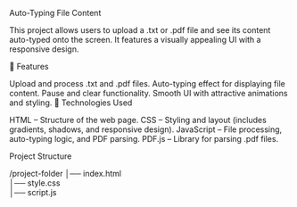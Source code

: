 Auto-Typing File Content

This project allows users to upload a .txt or .pdf file and see its content auto-typed onto the screen. It features a visually appealing UI with a responsive design.

📌 Features

Upload and process .txt and .pdf files.
Auto-typing effect for displaying file content.
Pause and clear functionality.
Smooth UI with attractive animations and styling.
🚀 Technologies Used

HTML – Structure of the web page.
CSS – Styling and layout (includes gradients, shadows, and responsive design).
JavaScript – File processing, auto-typing logic, and PDF parsing.
PDF.js – Library for parsing .pdf files.

Project Structure

/project-folder
│── index.html     
│── style.css      
│── script.js      
